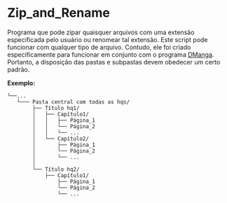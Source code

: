 # Zip_and_Rename
 Programa que pode zipar quaisquer arquivos com uma extensão especificada pelo usuário ou renomear tal extensão.
 Este script pode funcionar com qualquer tipo de arquivo. Contudo, ele foi criado especificamente para funcionar em conjunto com o programa [DManga](https://github.com/dkeas/DManga). Portanto, a disposição das pastas e subpastas devem obedecer um certo padrão.
 
 __Exemplo:__
 ```
└──...
    └─── Pasta central com todas as hqs/
         ├── Título hq1/
         │   ├── Capítulo1/
         │   │   ├── Página_1
         │   │   └── Página_2
         │   │   └── ...
         │   └── Capítulo2/
         │       ├── Página_1
         │       └── Página_2
         │       └── ...
         │   
         └── Título hq2/
             ├── Capítulo1/
                 ├── Página_1
                 └── Página_2
                 └── ...

